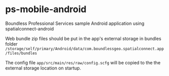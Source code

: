 # ps-mobile-android
Boundless Professional Services sample Android application using spatialconnect-android

Web bundle zip files should be put in the app's external storage in bundles folder
`/storage/self/primary/Android/data/com.boundlessgeo.spatialconnect.app/files/bundles`

The config file `app/src/main/res/raw/config.scfg` will be copied to the the external storage location on startup.
